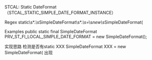 STCAL: Static DateFormat （STCAL_STATIC_SIMPLE_DATE_FORMAT_INSTANCE）

Regex
static\s*.*\s*SimpleDateFormat\s*.*\s*=\s*new\s*SimpleDateFormat\(

Examples
public static final SimpleDateFormat PRV_ST_FI_LOCAL_SIMPLE_DATE_FORMAT = new SimpleDateFormat();



实现思路
检测是否有static XXX SimpleDateFormat XXX = new SimpleDateFormat(  出现